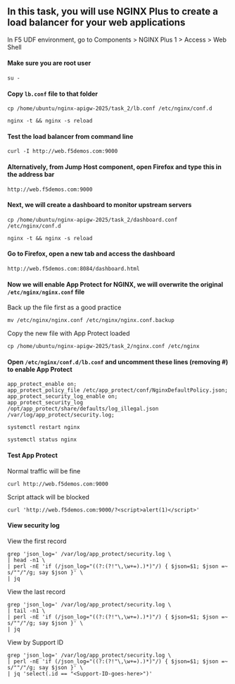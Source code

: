 ## In this task, you will use NGINX Plus to create a load balancer for your web applications
In F5 UDF environment, go to Components > NGINX Plus 1 > Access > Web Shell

#### Make sure you are root user
`su -`

#### Copy `lb.conf` file to that folder
`cp /home/ubuntu/nginx-apigw-2025/task_2/lb.conf /etc/nginx/conf.d`

`nginx -t && nginx -s reload`

#### Test the load balancer from command line
`curl -I http://web.f5demos.com:9000`

#### Alternatively, from Jump Host component, open Firefox and type this in the address bar
`http://web.f5demos.com:9000`

#### Next, we will create a dashboard to monitor upstream servers
`cp /home/ubuntu/nginx-apigw-2025/task_2/dashboard.conf /etc/nginx/conf.d`

`nginx -t && nginx -s reload`

#### Go to Firefox, open a new tab and access the dashboard
`http://web.f5demos.com:8084/dashboard.html`

#### Now we will enable App Protect for NGINX, we will overwrite the original `/etc/nginx/nginx.conf` file
Back up the file first as a good practice

`mv /etc/nginx/nginx.conf /etc/nginx/nginx.conf.backup`

Copy the new file with App Protect loaded

`cp /home/ubuntu/nginx-apigw-2025/task_2/nginx.conf /etc/nginx`

#### Open `/etc/nginx/conf.d/lb.conf` and uncomment these lines (removing #) to enable App Protect
```
app_protect_enable on;
app_protect_policy_file /etc/app_protect/conf/NginxDefaultPolicy.json;
app_protect_security_log_enable on;
app_protect_security_log /opt/app_protect/share/defaults/log_illegal.json /var/log/app_protect/security.log;
```

`systemctl restart nginx`

`systemctl status nginx`

#### Test App Protect
Normal traffic will be fine

`curl http://web.f5demos.com:9000`

Script attack will be blocked

`curl 'http://web.f5demos.com:9000/?<script>alert(1)</script>'`

#### View security log
View the first record

```
grep 'json_log=' /var/log/app_protect/security.log \
| head -n1 \
| perl -nE 'if (/json_log="((?:(?!"\,\w+=).)*)"/) { $json=$1; $json =~ s/""/"/g; say $json }' \
| jq
```

View the last record

```
grep 'json_log=' /var/log/app_protect/security.log \
| tail -n1 \
| perl -nE 'if (/json_log="((?:(?!"\,\w+=).)*)"/) { $json=$1; $json =~ s/""/"/g; say $json }' \
| jq
```

View by Support ID

```
grep 'json_log=' /var/log/app_protect/security.log \
| perl -nE 'if (/json_log="((?:(?!"\,\w+=).)*)"/) { $json=$1; $json =~ s/""/"/g; say $json }' \
| jq 'select(.id == "<Support-ID-goes-here>")'
```
